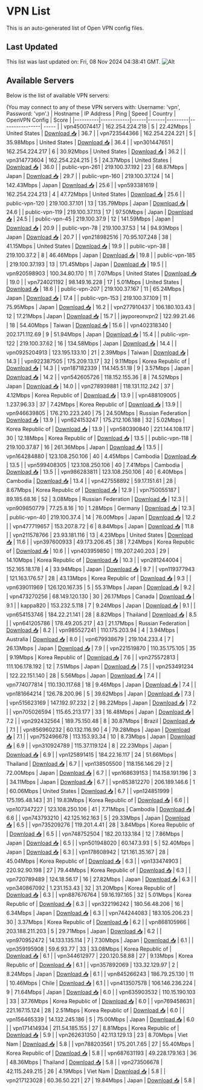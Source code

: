 # VPN List

This is an auto-generated list of Open VPN config files.

## Last Updated

This list was last updated on: Fri, 08 Nov 2024 04:38:41 GMT.
![Alt](https://repobeats.axiom.co/api/embed/186b98318ef1479477931607c1ad7d823f12451f.svg "Repobeats analytics image")

## Available Servers

Below is the list of available VPN servers:

(You may connect to any of these VPN servers with: Username: 'vpn', Password: 'vpn'.)
| Hostname | IP Address | Ping | Speed | Country | OpenVPN Config | Score |
|----------|------------|------|-------|---------|----------------| ----- |
| vpn450074417 | 162.254.224.218 | 5 | 22.42Mbps | United States | [Download 📥](./configs/server_0_US.ovpn) | 36.7 |
| vpn723544366 | 162.254.224.221 | 5 | 35.98Mbps | United States | [Download 📥](./configs/server_1_US.ovpn) | 36.4 |
| vpn301447651 | 162.254.224.217 | 6 | 30.92Mbps | United States | [Download 📥](./configs/server_2_US.ovpn) | 36.2 |
| vpn314773604 | 162.254.224.215 | 5 | 24.37Mbps | United States | [Download 📥](./configs/server_3_US.ovpn) | 36.0 |
| public-vpn-261 | 219.100.37.192 | 23 | 68.87Mbps | Japan | [Download 📥](./configs/server_4_JP.ovpn) | 29.7 |
| public-vpn-160 | 219.100.37.124 | 14 | 142.43Mbps | Japan | [Download 📥](./configs/server_5_JP.ovpn) | 25.6 |
| vpn593381619 | 162.254.224.213 | 4 | 47.72Mbps | United States | [Download 📥](./configs/server_6_US.ovpn) | 25.6 |
| public-vpn-120 | 219.100.37.101 | 13 | 135.79Mbps | Japan | [Download 📥](./configs/server_7_JP.ovpn) | 24.6 |
| public-vpn-119 | 219.100.37.113 | 17 | 97.50Mbps | Japan | [Download 📥](./configs/server_8_JP.ovpn) | 24.5 |
| public-vpn-45 | 219.100.37.9 | 12 | 141.59Mbps | Japan | [Download 📥](./configs/server_9_JP.ovpn) | 20.9 |
| public-vpn-78 | 219.100.37.53 | 14 | 94.93Mbps | Japan | [Download 📥](./configs/server_10_JP.ovpn) | 20.7 |
| vpn218982516 | 70.95.107.248 | 38 | 41.15Mbps | United States | [Download 📥](./configs/server_11_US.ovpn) | 19.9 |
| public-vpn-38 | 219.100.37.2 | 8 | 46.46Mbps | Japan | [Download 📥](./configs/server_12_JP.ovpn) | 19.8 |
| public-vpn-185 | 219.100.37.193 | 13 | 171.45Mbps | Japan | [Download 📥](./configs/server_13_JP.ovpn) | 19.5 |
| vpn920598903 | 100.34.80.170 | 11 | 7.07Mbps | United States | [Download 📥](./configs/server_14_US.ovpn) | 19.0 |
| vpn724021192 | 98.149.16.228 | 17 | 5.01Mbps | United States | [Download 📥](./configs/server_15_US.ovpn) | 18.6 |
| public-vpn-207 | 219.100.37.167 | 11 | 65.24Mbps | Japan | [Download 📥](./configs/server_16_JP.ovpn) | 17.4 |
| public-vpn-153 | 219.100.37.109 | 11 | 75.95Mbps | Japan | [Download 📥](./configs/server_17_JP.ovpn) | 16.2 |
| vpn277910437 | 106.180.103.43 | 12 | 17.21Mbps | Japan | [Download 📥](./configs/server_18_JP.ovpn) | 15.7 |
| jayporeonvpn2 | 122.99.21.46 | 18 | 54.40Mbps | Taiwan | [Download 📥](./configs/server_19_TW.ovpn) | 15.6 |
| vpn402318340 | 202.171.112.69 | 9 | 51.94Mbps | Japan | [Download 📥](./configs/server_20_JP.ovpn) | 15.4 |
| public-vpn-122 | 219.100.37.62 | 16 | 134.58Mbps | Japan | [Download 📥](./configs/server_21_JP.ovpn) | 14.4 |
| vpn0925204913 | 123.195.133.10 | 21 | 2.39Mbps | Taiwan | [Download 📥](./configs/server_22_TW.ovpn) | 14.3 |
| vpn922387505 | 175.209.13.17 | 32 | 9.11Mbps | Korea Republic of | [Download 📥](./configs/server_23_KR.ovpn) | 14.3 |
| vpn187182339 | 114.145.51.18 | 9 | 3.57Mbps | Japan | [Download 📥](./configs/server_24_JP.ovpn) | 14.2 |
| vpn542605726 | 118.152.155.36 | 8 | 74.52Mbps | Japan | [Download 📥](./configs/server_25_JP.ovpn) | 14.0 |
| vpn278939881 | 118.131.112.242 | 37 | 4.12Mbps | Korea Republic of | [Download 📥](./configs/server_26_KR.ovpn) | 13.9 |
| vpn488109005 | 1.237.96.33 | 37 | 7.42Mbps | Korea Republic of | [Download 📥](./configs/server_27_KR.ovpn) | 13.9 |
| vpn946639805 | 176.210.223.240 | 75 | 24.50Mbps | Russian Federation | [Download 📥](./configs/server_28_RU.ovpn) | 13.9 |
| vpn624153247 | 175.212.106.188 | 32 | 5.02Mbps | Korea Republic of | [Download 📥](./configs/server_29_KR.ovpn) | 13.9 |
| vpn580390840 | 221.144.108.117 | 30 | 12.18Mbps | Korea Republic of | [Download 📥](./configs/server_30_KR.ovpn) | 13.5 |
| public-vpn-118 | 219.100.37.87 | 16 | 261.36Mbps | Japan | [Download 📥](./configs/server_31_JP.ovpn) | 13.5 |
| vpn164284880 | 123.108.250.106 | 40 | 4.45Mbps | Cambodia | [Download 📥](./configs/server_32_KH.ovpn) | 13.5 |
| vpn599408305 | 123.108.250.106 | 40 | 7.41Mbps | Cambodia | [Download 📥](./configs/server_33_KH.ovpn) | 13.5 |
| vpn986283811 | 123.108.250.106 | 40 | 6.40Mbps | Cambodia | [Download 📥](./configs/server_34_KH.ovpn) | 13.4 |
| vpn427558892 | 59.17.151.61 | 28 | 8.67Mbps | Korea Republic of | [Download 📥](./configs/server_35_KR.ovpn) | 12.9 |
| vpn750055187 | 89.185.68.16 | 52 | 3.08Mbps | Russian Federation | [Download 📥](./configs/server_36_RU.ovpn) | 12.3 |
| vpn909850779 | 77.25.8.16 | 10 | 1.28Mbps | Germany | [Download 📥](./configs/server_37_DE.ovpn) | 12.3 |
| public-vpn-40 | 219.100.37.4 | 14 | 76.00Mbps | Japan | [Download 📥](./configs/server_38_JP.ovpn) | 12.2 |
| vpn477719657 | 153.207.8.72 | 6 | 8.84Mbps | Japan | [Download 📥](./configs/server_39_JP.ovpn) | 11.8 |
| vpn211578766 | 23.93.181.116 | 13 | 4.23Mbps | United States | [Download 📥](./configs/server_40_US.ovpn) | 11.6 |
| vpn397600933 | 49.173.206.45 | 38 | 7.24Mbps | Korea Republic of | [Download 📥](./configs/server_41_KR.ovpn) | 10.6 |
| vpn403959850 | 119.207.240.203 | 29 | 14.10Mbps | Korea Republic of | [Download 📥](./configs/server_42_KR.ovpn) | 10.3 |
| vpn281244004 | 152.165.18.178 | 4 | 33.94Mbps | Japan | [Download 📥](./configs/server_43_JP.ovpn) | 9.7 |
| vpn119377943 | 121.163.176.57 | 28 | 43.13Mbps | Korea Republic of | [Download 📥](./configs/server_44_KR.ovpn) | 9.3 |
| vpn639011969 | 126.120.167.35 | 5 | 55.31Mbps | Japan | [Download 📥](./configs/server_45_JP.ovpn) | 9.2 |
| vpn473270256 | 68.149.120.130 | 30 | 26.17Mbps | Canada | [Download 📥](./configs/server_46_CA.ovpn) | 9.1 |
| kappa820 | 153.232.5.118 | 7 | 9.24Mbps | Japan | [Download 📥](./configs/server_47_JP.ovpn) | 9.1 |
| vpn654153746 | 184.22.21.141 | 28 | 8.82Mbps | Thailand | [Download 📥](./configs/server_48_TH.ovpn) | 8.5 |
| vpn641205786 | 178.49.205.217 | 43 | 21.17Mbps | Russian Federation | [Download 📥](./configs/server_49_RU.ovpn) | 8.2 |
| vpn985527241 | 110.175.203.94 | 4 | 3.94Mbps | Australia | [Download 📥](./configs/server_50_AU.ovpn) | 8.0 |
| vpn679938679 | 219.104.233.4 | 7 | 26.13Mbps | Japan | [Download 📥](./configs/server_51_JP.ovpn) | 7.9 |
| vpn221519870 | 110.35.175.105 | 35 | 9.19Mbps | Korea Republic of | [Download 📥](./configs/server_52_KR.ovpn) | 7.6 |
| vpn275572813 | 111.106.178.192 | 12 | 7.51Mbps | Japan | [Download 📥](./configs/server_53_JP.ovpn) | 7.5 |
| vpn253491234 | 122.22.151.140 | 28 | 5.56Mbps | Japan | [Download 📥](./configs/server_54_JP.ovpn) | 7.4 |
| vpn774077814 | 110.130.117.68 | 18 | 9.46Mbps | Japan | [Download 📥](./configs/server_55_JP.ovpn) | 7.4 |
| vpn181664214 | 126.78.200.96 | 5 | 39.62Mbps | Japan | [Download 📥](./configs/server_56_JP.ovpn) | 7.3 |
| vpn515623169 | 147.192.97.232 | 2 | 98.22Mbps | Japan | [Download 📥](./configs/server_57_JP.ovpn) | 7.2 |
| vpn705026594 | 115.65.213.177 | 33 | 16.48Mbps | Japan | [Download 📥](./configs/server_58_JP.ovpn) | 7.2 |
| vpn292432564 | 189.75.150.48 | 8 | 30.87Mbps | Brazil | [Download 📥](./configs/server_59_BR.ovpn) | 7.1 |
| vpn856960232 | 60.132.116.90 | 4 | 79.28Mbps | Japan | [Download 📥](./configs/server_60_JP.ovpn) | 7.1 |
| vpn752496678 | 113.153.93.34 | 10 | 8.73Mbps | Japan | [Download 📥](./configs/server_61_JP.ovpn) | 6.9 |
| vpn310924789 | 115.37.119.124 | 8 | 22.23Mbps | Japan | [Download 📥](./configs/server_62_JP.ovpn) | 6.9 |
| vpn125891415 | 184.22.16.117 | 24 | 51.66Mbps | Thailand | [Download 📥](./configs/server_63_TH.ovpn) | 6.7 |
| vpn138505500 | 118.156.146.29 | 2 | 72.00Mbps | Japan | [Download 📥](./configs/server_64_JP.ovpn) | 6.7 |
| vpn168639153 | 114.158.191.196 | 3 | 34.11Mbps | Japan | [Download 📥](./configs/server_65_JP.ovpn) | 6.7 |
| vpn853812270 | 206.189.146.6 | 1 | 60.06Mbps | United States | [Download 📥](./configs/server_66_US.ovpn) | 6.7 |
| vpn124851999 | 175.195.48.143 | 31 | 19.83Mbps | Korea Republic of | [Download 📥](./configs/server_67_KR.ovpn) | 6.6 |
| vpn107347227 | 123.108.250.106 | 41 | 7.71Mbps | Cambodia | [Download 📥](./configs/server_68_KH.ovpn) | 6.6 |
| vpn743793210 | 42.125.162.163 | 5 | 29.33Mbps | Japan | [Download 📥](./configs/server_69_JP.ovpn) | 6.5 |
| vpn735209276 | 119.201.4.41 | 28 | 3.84Mbps | Korea Republic of | [Download 📥](./configs/server_70_KR.ovpn) | 6.5 |
| vpn748752504 | 182.20.133.184 | 12 | 7.86Mbps | Japan | [Download 📥](./configs/server_71_JP.ovpn) | 6.5 |
| vpn501948020 | 60.147.3.93 | 5 | 52.40Mbps | Japan | [Download 📥](./configs/server_72_JP.ovpn) | 6.3 |
| vpn178608942 | 121.161.35.167 | 28 | 45.04Mbps | Korea Republic of | [Download 📥](./configs/server_73_KR.ovpn) | 6.3 |
| vpn133474903 | 220.92.90.198 | 27 | 79.44Mbps | Korea Republic of | [Download 📥](./configs/server_74_KR.ovpn) | 6.3 |
| vpn720789489 | 124.18.56.17 | 16 | 27.82Mbps | Japan | [Download 📥](./configs/server_75_JP.ovpn) | 6.3 |
| vpn340867092 | 1.231.153.43 | 32 | 31.20Mbps | Korea Republic of | [Download 📥](./configs/server_76_KR.ovpn) | 6.3 |
| vpn887676764 | 59.16.197.165 | 32 | 5.01Mbps | Korea Republic of | [Download 📥](./configs/server_77_KR.ovpn) | 6.3 |
| vpn322196242 | 180.56.48.206 | 16 | 6.34Mbps | Japan | [Download 📥](./configs/server_78_JP.ovpn) | 6.3 |
| vpn744244083 | 183.105.206.23 | 30 | 3.37Mbps | Korea Republic of | [Download 📥](./configs/server_79_KR.ovpn) | 6.2 |
| vpn868105966 | 203.188.211.203 | 5 | 29.71Mbps | Japan | [Download 📥](./configs/server_80_JP.ovpn) | 6.2 |
| vpn970952472 | 14.133.135.114 | 7 | 7.30Mbps | Japan | [Download 📥](./configs/server_81_JP.ovpn) | 6.1 |
| vpn359195908 | 59.6.93.77 | 33 | 33.08Mbps | Korea Republic of | [Download 📥](./configs/server_82_KR.ovpn) | 6.1 |
| vpn344612977 | 220.120.58.88 | 27 | 9.13Mbps | Korea Republic of | [Download 📥](./configs/server_83_KR.ovpn) | 6.1 |
| vpn357892069 | 133.32.129.97 | 2 | 8.24Mbps | Japan | [Download 📥](./configs/server_84_JP.ovpn) | 6.1 |
| vpn845266243 | 186.79.25.130 | 11 | 10.46Mbps | Chile | [Download 📥](./configs/server_85_CL.ovpn) | 6.1 |
| vpn413507578 | 106.146.236.224 | 9 | 71.64Mbps | Japan | [Download 📥](./configs/server_86_JP.ovpn) | 6.0 |
| vpn635903532 | 110.15.190.103 | 33 | 37.76Mbps | Korea Republic of | [Download 📥](./configs/server_87_KR.ovpn) | 6.0 |
| vpn769458631 | 221.167.15.124 | 28 | 2.51Mbps | Korea Republic of | [Download 📥](./configs/server_88_KR.ovpn) | 6.0 |
| vpn156465339 | 14.132.245.186 | 5 | 75.00Mbps | Japan | [Download 📥](./configs/server_89_JP.ovpn) | 6.0 |
| vpn171414934 | 211.54.185.155 | 27 | 8.81Mbps | Korea Republic of | [Download 📥](./configs/server_90_KR.ovpn) | 5.9 |
| vpn262631350 | 42.113.129.13 | 23 | 8.70Mbps | Viet Nam | [Download 📥](./configs/server_91_VN.ovpn) | 5.8 |
| vpn788203561 | 175.201.7.65 | 27 | 55.40Mbps | Korea Republic of | [Download 📥](./configs/server_92_KR.ovpn) | 5.8 |
| vpn687631193 | 49.228.179.163 | 36 | 48.36Mbps | Thailand | [Download 📥](./configs/server_93_TH.ovpn) | 5.8 |
| vpn273506678 | 42.115.249.215 | 26 | 4.19Mbps | Viet Nam | [Download 📥](./configs/server_94_VN.ovpn) | 5.8 |
| vpn217123028 | 60.36.50.221 | 27 | 19.84Mbps | Japan | [Download 📥](./configs/server_95_JP.ovpn) | 5.8 |
